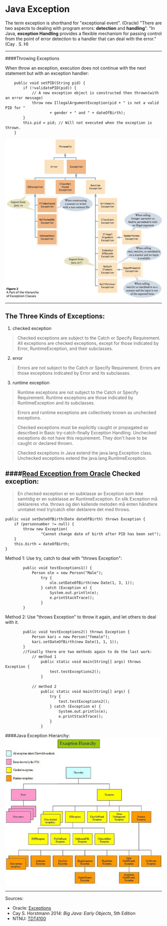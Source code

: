 Java Exception
=
The term exception is shorthand for "exceptional event". (Oracle)
"There are two aspects to dealing with program errors:  **detection** and **handling**". 
"In Java, **exception Handling** provides a flexible mechanism for passing control from the point of error detection to a handler that can deal with the error." (Cay . S. H)

---
####Throwing Exceptions

When throw an exception, execution does not continue with the next statement but with an exception handler: 
```
    public void setPID(String pid) {
        if (!validatePID(pid)) {
            // A new exception object is constructed then thrown(with an error message)
            throw new IllegalArgumentException(pid + " is not a valid PID for "
                    + gender + " and " + dateOfBirth);
        }
        this.pid = pid; // Will not executed when the exception is thrown.
    }
```

![Java Exception Hierarchy](figure2.png "Java Exception Hierarchy")

---

The Three Kinds of Exceptions:
-

1. checked exception
> Checked exceptions are subject to the Catch or Specify Requirement.
> All exceptions are checked exceptions, except for those indicated by
> Error, RuntimeException, and their subclasses.

2. error
>Errors are not subject to the Catch or Specify Requirement.
>Errors are those exceptions indicated by Error and its subclasses.

3. runtime exception
> Runtime exceptions are not subject to the Catch or Specify Requirement.
> Runtime exceptions are those indicated by RuntimeException and its subclasses.

> Errors and runtime exceptions are collectively known as unchecked exceptions.

> Checked exceptions must be explicitly caught or propagated as described in Basic try-catch-finally Exception Handling.
Unchecked exceptions do not have this requirement. They don't have to be caught or declared thrown.

> Checked exceptions in Java extend the java.lang.Exception class.
Unchecked exceptions extend the java.lang.RuntimeException.

####[Read Exception from Oracle][1]
Checked exception:
-
>En checked exception er en subklasse av Exception som ikke samtidig er en subklasse av RuntimeException. En slik Exception må deklareres vha. throws og den kallende metoden må enten håndtere unntaket med try/catch eller deklarere det med throws.

```
public void setDateOfBirth(Date dateOfBirth) throws Exception {
    if (personnumber != null) {
        throw new Exception(
                "Cannot change date of birth after PID has been set");
    }
    this.birth = dateOfBirth;
}
```

Method 1: Use try, catch to deal with "throws Exception":
```
        public void testExceptions1() {
            Person ole = new Person("Male");
                try {
                    ole.setDateOfBirth(new Date(1, 3, 1));
                } catch (Exception e) {
                    System.out.println(e);
                    e.printStackTrace();
                }
        }
```
Method 2: Use "throws Exception" to throw it again, and let others to deal with it.
```
        public void testExceptions2() throws Exception {
            Person kari = new Person("female");
            kari.setDateOfBirth(new Date(1, 1, 1));
        }
        //finally there are two methods again to do the last work:
            // method 1
                public static void main(String[] args) throws Exception {
                    test.testExceptions2();
                }

            // method 2
                public static void main(String[] args) {
                    try {
                        test.testExceptions2();
                    } catch (Exception e) {
                        System.out.println(e);
                        e.printStackTrace();
                    }
                }
```

####Java Exception Hierarchy:
![Java Exception Hierarchy](exceptionhierarchy.jpg "Java Exception Hierarchy")


---
Sources:

 - Oracle: [Exceptions][1]
 - Cay S. Horstmann 2014: *Big Java: Early Objects*, 5th Edition
 - NTNU: [TDT4100][2]


  [1]: http://docs.oracle.com/javase/tutorial/essential/exceptions/index.html
  [2]: https://www.ntnu.no/wiki/display/tdt4100/Faginnhold

